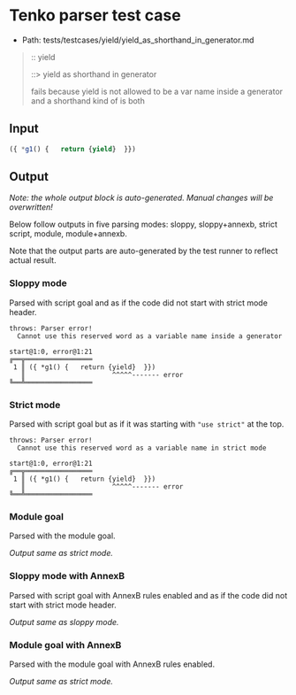 # Tenko parser test case

- Path: tests/testcases/yield/yield_as_shorthand_in_generator.md

> :: yield
>
> ::> yield as shorthand in generator
>
> fails because yield is not allowed to be a var name inside a generator and a shorthand kind of is both

## Input


`````js
({ *g1() {   return {yield}  }})
`````

## Output

_Note: the whole output block is auto-generated. Manual changes will be overwritten!_

Below follow outputs in five parsing modes: sloppy, sloppy+annexb, strict script, module, module+annexb.

Note that the output parts are auto-generated by the test runner to reflect actual result.

### Sloppy mode

Parsed with script goal and as if the code did not start with strict mode header.

`````
throws: Parser error!
  Cannot use this reserved word as a variable name inside a generator

start@1:0, error@1:21
╔══╦═════════════════
 1 ║ ({ *g1() {   return {yield}  }})
   ║                      ^^^^^------- error
╚══╩═════════════════

`````

### Strict mode

Parsed with script goal but as if it was starting with `"use strict"` at the top.

`````
throws: Parser error!
  Cannot use this reserved word as a variable name in strict mode

start@1:0, error@1:21
╔══╦═════════════════
 1 ║ ({ *g1() {   return {yield}  }})
   ║                      ^^^^^------- error
╚══╩═════════════════

`````

### Module goal

Parsed with the module goal.

_Output same as strict mode._

### Sloppy mode with AnnexB

Parsed with script goal with AnnexB rules enabled and as if the code did not start with strict mode header.

_Output same as sloppy mode._

### Module goal with AnnexB

Parsed with the module goal with AnnexB rules enabled.

_Output same as strict mode._
